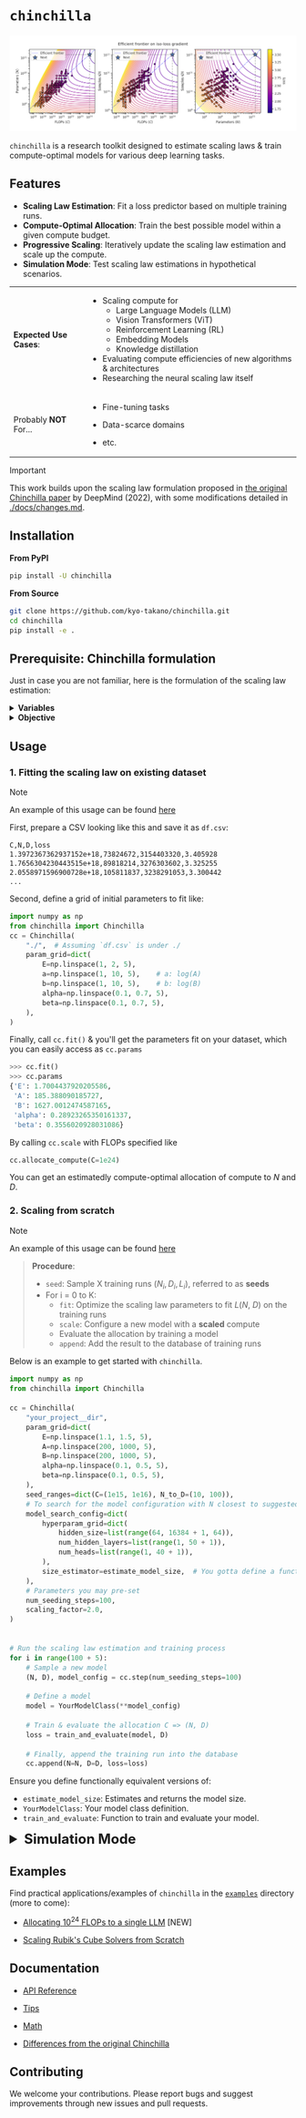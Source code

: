# `chinchilla`

![Parametric fit on LLM training runs](https://raw.githubusercontent.com/kyo-takano/chinchilla/master/docs/imgs/parametric_fit.png)

`chinchilla` is a research toolkit designed to estimate scaling laws & train compute-optimal models for various deep learning tasks.

## Features

- **Scaling Law Estimation**: Fit a loss predictor based on multiple training runs.
- **Compute-Optimal Allocation**: Train the best possible model within a given compute budget.
- **Progressive Scaling**: Iteratively update the scaling law estimation and scale up the compute.
- **Simulation Mode**: Test scaling law estimations in hypothetical scenarios.

<table>
<tr>
  <td>

**Expected Use Cases**:

  </td>
  <td>

- Scaling compute for
  - Large Language Models (LLM)
  - Vision Transformers (ViT)
  - Reinforcement Learning (RL)
  - Embedding Models
  - Knowledge distillation
- Evaluating compute efficiencies of new algorithms & architectures
- Researching the neural scaling law itself

</td>
<tr>
  <td>

  Probably **NOT** For...
  </td>
  <td>

- Fine-tuning tasks
- Data-scarce domains
- etc.

  </td>

</tr>
</table>

> [!IMPORTANT]
> This work builds upon the scaling law formulation proposed in [the original Chinchilla paper](https://deepmind.google/discover/blog/an-empirical-analysis-of-compute-optimal-large-language-model-training/) by DeepMind (2022),
> with some modifications detailed in [./docs/changes.md](https://github.com/kyo-takano/chinchilla/tree/master/docs/changes.md).

## Installation

**From PyPI**

```bash
pip install -U chinchilla
```

**From Source**

```bash
git clone https://github.com/kyo-takano/chinchilla.git
cd chinchilla
pip install -e .
```

## Prerequisite: Chinchilla formulation

Just in case you are not familiar, here is the formulation of the scaling law estimation:

<details>

<summary style="font-weight: bold;">Variables</summary>

- $N$: The number of parameters
- $D$: The number of data samples
- $C$: Total compute in FLOPs ($C\approx 6\ ND$)
- $L(N,\ D) = E + A / N ^ \alpha + B / D ^ \beta$: A loss predictor parameterized by $\{E, A, B, \alpha\}$ and $\beta$

  ---

  **Intuition**:
  - $E$ corresponds to the **irreducible loss** that can only be atained with an ideal model with infinite compute
  - $A / N ^ \alpha$ accconts for the additional loss coming from insufficiency of model size;
  - $B / D ^ \beta$, insufficiency of data amount.

</details>

<details>

<summary style="font-weight: bold;">Objective</summary>

1. Optimize the parameters $\{E, A, B, \alpha, \beta\}$ to better predict losses $L_i$ from $(N_i, D_i)$
2. Solve $\underset{N,\ D}{argmin}\ L(N,\ D\ |\ C)$, which can be derived from $\{A, B, \alpha, \beta\}$

</details>

## Usage

### 1. Fitting the scaling law on existing dataset

> [!NOTE]
> An example of this usage can be found [here](https://github.com/kyo-takano/chinchilla/blob/master/examples/llm/main.ipynb)

First, prepare a CSV looking like this and save it as `df.csv`:

```csv
C,N,D,loss
1.3972367362937152e+18,73824672,3154403320,3.405928
1.7656304230443515e+18,89818214,3276303602,3.325255
2.0558971596900728e+18,105811837,3238291053,3.300442
...
```

Second, define a grid of initial parameters to fit like:

```python
import numpy as np
from chinchilla import Chinchilla
cc = Chinchilla(
    "./",  # Assuming `df.csv` is under ./
    param_grid=dict(
        E=np.linspace(1, 2, 5),
        a=np.linspace(1, 10, 5),    # a: log(A)
        b=np.linspace(1, 10, 5),    # b: log(B)
        alpha=np.linspace(0.1, 0.7, 5),
        beta=np.linspace(0.1, 0.7, 5),
    ),
)
```

Finally, call `cc.fit()` & you'll get the parameters fit on your dataset, which you can easily access as `cc.params`

```python
>>> cc.fit()
>>> cc.params
{'E': 1.7004437920205586,
 'A': 185.388090185727,
 'B': 1627.0012474587165,
 'alpha': 0.28923265350161337,
 'beta': 0.3556020928031086}
 ```

By calling `cc.scale` with FLOPs specified like

```python
cc.allocate_compute(C=1e24)
```

You can get an estimatedly compute-optimal allocation of compute to $N$ and $D$.

### 2. Scaling from scratch

> [!NOTE]
> An example of this usage can be found [here](https://github.com/kyo-takano/chinchilla/blob/master/examples/efficientcube.ipynb)

> **Procedure**:
>
> - `seed`: Sample X training runs $(N_i, D_i, L_i)$, referred to as **seeds**
> - For i = 0 to K:
>   - `fit`: Optimize the scaling law parameters to fit $L(N,\ D)$ on the training runs
>   - `scale`: Configure a new model with a **scaled** compute
>   - Evaluate the allocation by training a model
>   - `append`: Add the result to the database of training runs

Below is an example to get started with `chinchilla`.

```python
import numpy as np
from chinchilla import Chinchilla

cc = Chinchilla(
    "your_project__dir",
    param_grid=dict(
        E=np.linspace(1.1, 1.5, 5),
        A=np.linspace(200, 1000, 5),
        B=np.linspace(200, 1000, 5),
        alpha=np.linspace(0.1, 0.5, 5),
        beta=np.linspace(0.1, 0.5, 5),
    ),
    seed_ranges=dict(C=(1e15, 1e16), N_to_D=(10, 100)),
    # To search for the model configuration with N closest to suggested:
    model_search_config=dict(
        hyperparam_grid=dict(
            hidden_size=list(range(64, 16384 + 1, 64)),
            num_hidden_layers=list(range(1, 50 + 1)),
            num_heads=list(range(1, 40 + 1)),
        ),
        size_estimator=estimate_model_size,  # You gotta define a function to estimate & return model size also
    ),
    # Parameters you may pre-set
    num_seeding_steps=100,
    scaling_factor=2.0,
)


# Run the scaling law estimation and training process
for i in range(100 + 5):
    # Sample a new model
    (N, D), model_config = cc.step(num_seeding_steps=100)

    # Define a model
    model = YourModelClass(**model_config)

    # Train & evaluate the allocation C => (N, D)
    loss = train_and_evaluate(model, D)

    # Finally, append the training run into the database
    cc.append(N=N, D=D, loss=loss)
```

Ensure you define functionally equivalent versions of:

- `estimate_model_size`: Estimates and returns the model size.
- `YourModelClass`: Your model class definition.
- `train_and_evaluate`: Function to train and evaluate your model.

<details>

<summary style="font-size: 1.5rem; font-weight: bold;"> Simulation Mode</summary>

You can also visualize how `chinchilla` would perform under the given setup and a hypothetical scaling law, optionally with a **_noise term_**:

```python
import random

cc.simulate(
    num_seeding_steps=401,
    num_scaling_steps=1,
    scaling_factor=10.0,
    target_params=dict(
        E=1.69337368,
        A=406.401018,
        B=410.722827,
        alpha=0.33917084,
        beta=0.2849083
    ),
    # Add exponentially distributed loss averaging at 0.1
    noise_generator=(random.expovariate, (10,))
)
```

</details>

## Examples

Find practical applications/examples of `chinchilla` in the [`examples`](https://github.com/kyo-takano/chinchilla/tree/master/examples) directory (more to come):

- [Allocating $10^{24}$ FLOPs to a single LLM](https://github.com/kyo-takano/chinchilla/blob/master/examples/llm) [NEW]

- [Scaling Rubik's Cube Solvers from Scratch](https://github.com/kyo-takano/chinchilla/blob/master/examples/efficientcube.ipynb)

## Documentation

- [API Reference](https://github.com/kyo-takano/chinchilla/tree/master/docs/api-reference.md)

- [Tips](https://github.com/kyo-takano/chinchilla/tree/master/docs/TIPS.md)

- [Math](https://github.com/kyo-takano/chinchilla/tree/master/docs/math.md)

- [Differences from the original Chinchilla](https://github.com/kyo-takano/chinchilla/tree/master/docs/changes.md)

## Contributing

We welcome your contributions.
Please report bugs and suggest improvements through new issues and pull requests.
